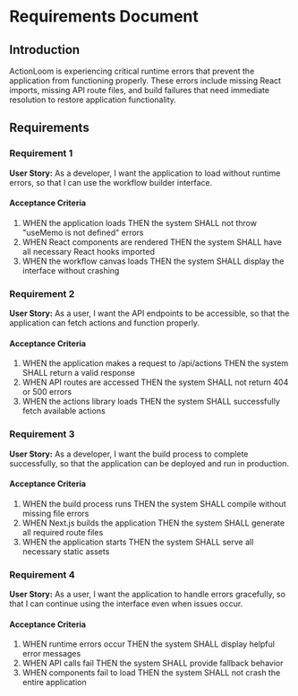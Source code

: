 # Requirements Document

## Introduction

ActionLoom is experiencing critical runtime errors that prevent the application from functioning properly. These errors include missing React imports, missing API route files, and build failures that need immediate resolution to restore application functionality.

## Requirements

### Requirement 1

**User Story:** As a developer, I want the application to load without runtime errors, so that I can use the workflow builder interface.

#### Acceptance Criteria

1. WHEN the application loads THEN the system SHALL not throw "useMemo is not defined" errors
2. WHEN React components are rendered THEN the system SHALL have all necessary React hooks imported
3. WHEN the workflow canvas loads THEN the system SHALL display the interface without crashing

### Requirement 2

**User Story:** As a user, I want the API endpoints to be accessible, so that the application can fetch actions and function properly.

#### Acceptance Criteria

1. WHEN the application makes a request to /api/actions THEN the system SHALL return a valid response
2. WHEN API routes are accessed THEN the system SHALL not return 404 or 500 errors
3. WHEN the actions library loads THEN the system SHALL successfully fetch available actions

### Requirement 3

**User Story:** As a developer, I want the build process to complete successfully, so that the application can be deployed and run in production.

#### Acceptance Criteria

1. WHEN the build process runs THEN the system SHALL compile without missing file errors
2. WHEN Next.js builds the application THEN the system SHALL generate all required route files
3. WHEN the application starts THEN the system SHALL serve all necessary static assets

### Requirement 4

**User Story:** As a user, I want the application to handle errors gracefully, so that I can continue using the interface even when issues occur.

#### Acceptance Criteria

1. WHEN runtime errors occur THEN the system SHALL display helpful error messages
2. WHEN API calls fail THEN the system SHALL provide fallback behavior
3. WHEN components fail to load THEN the system SHALL not crash the entire application